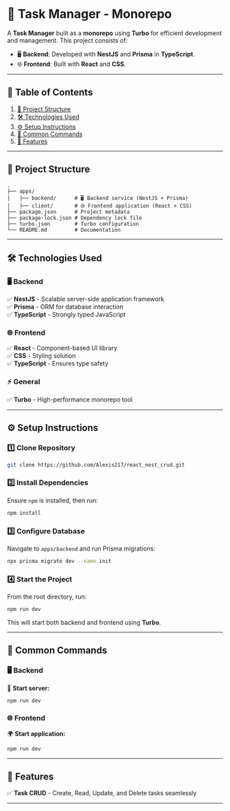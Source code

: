 # 📝 Task Manager - Monorepo

A **Task Manager** built as a **monorepo** using **Turbo** for efficient development and management. This project consists of:

- 🖥 **Backend**: Developed with **NestJS** and **Prisma** in **TypeScript**.
- 🌐 **Frontend**: Built with **React** and **CSS**.

---

## 📖 Table of Contents

1. [📂 Project Structure](#project-structure)
2. [🛠 Technologies Used](#technologies-used)
3. [⚙️ Setup Instructions](#setup-instructions)
4. [🔄 Common Commands](#common-commands)
5. [🌟 Features](#features)

---

## 📂 Project Structure

```
.
├── apps/
│   ├── backend/      # 🖥 Backend service (NestJS + Prisma)
│   ├── client/       # 🌐 Frontend application (React + CSS)
├── package.json      # Project metadata
├── package-lock.json # Dependency lock file
├── turbo.json        # Turbo configuration
└── README.md         # Documentation
```

---

## 🛠 Technologies Used

### 🖥 Backend
✅ **NestJS** - Scalable server-side application framework  
✅ **Prisma** - ORM for database interaction  
✅ **TypeScript** - Strongly typed JavaScript  

### 🌐 Frontend
✅ **React** - Component-based UI library  
✅ **CSS** - Styling solution  
✅ **TypeScript** - Ensures type safety  

### ⚡ General
✅ **Turbo** - High-performance monorepo tool  

---

## ⚙️ Setup Instructions

### 1️⃣ Clone Repository
```bash
git clone https://github.com/Alexis217/react_nest_crud.git
```

### 2️⃣ Install Dependencies
Ensure `npm` is installed, then run:
```bash
npm install
```

### 3️⃣ Configure Database
Navigate to `apps/backend` and run Prisma migrations:
```bash
npx prisma migrate dev --name init
```

### 4️⃣ Start the Project
From the root directory, run:
```bash
npm run dev
```
This will start both backend and frontend using **Turbo**.

---

## 🔄 Common Commands

### 🖥 Backend
🚀 **Start server:**
```bash
npm run dev
```

### 🌐 Frontend
🌍 **Start application:**
```bash
npm run dev
```

---

## 🌟 Features

✅ **Task CRUD** - Create, Read, Update, and Delete tasks seamlessly  

---

